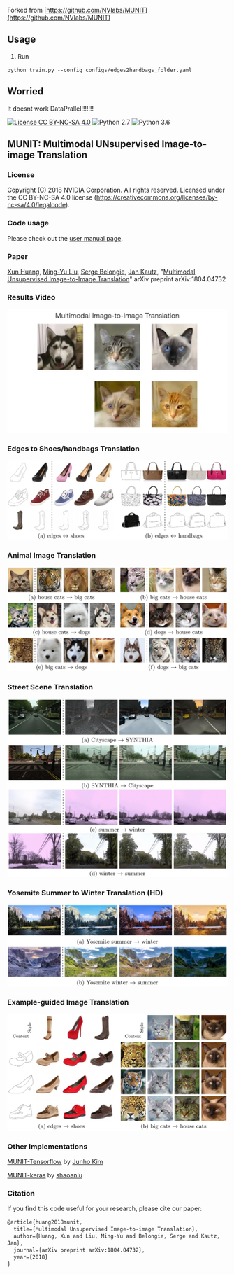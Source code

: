 Forked from [https://github.com/NVlabs/MUNIT](https://github.com/NVlabs/MUNIT)

## Usage

1. Run
```
python train.py --config configs/edges2handbags_folder.yaml
```

## Worried
It doesnt work DataPrallel!!!!!!!



[![License CC BY-NC-SA 4.0](https://img.shields.io/badge/license-CC4.0-blue.svg)](https://raw.githubusercontent.com/NVIDIA/FastPhotoStyle/master/LICENSE.md)
![Python 2.7](https://img.shields.io/badge/python-2.7-green.svg)
![Python 3.6](https://img.shields.io/badge/python-3.6-green.svg)
## MUNIT: Multimodal UNsupervised Image-to-image Translation

### License

Copyright (C) 2018 NVIDIA Corporation.  All rights reserved.
Licensed under the CC BY-NC-SA 4.0 license (https://creativecommons.org/licenses/by-nc-sa/4.0/legalcode). 

### Code usage

Please check out the [user manual page](USAGE.md).

### Paper

[Xun Huang](http://www.cs.cornell.edu/~xhuang/), [Ming-Yu Liu](http://mingyuliu.net/), [Serge Belongie](https://vision.cornell.edu/se3/people/serge-belongie/), [Jan Kautz](http://jankautz.com/), "[Multimodal Unsupervised Image-to-Image Translation](https://arxiv.org/abs/1804.04732)" arXiv preprint arXiv:1804.04732

### Results Video
[![](results/video.jpg)](https://youtu.be/ab64TWzWn40)

### Edges to Shoes/handbags Translation

![](results/edges2shoes_handbags.jpg)

### Animal Image Translation

![](results/animal.jpg)

### Street Scene Translation

![](results/street.jpg)

### Yosemite Summer to Winter Translation (HD)

![](results/summer2winter_yosemite.jpg)

### Example-guided Image Translation

![](results/example_guided.jpg)

### Other Implementations

[MUNIT-Tensorflow](https://github.com/taki0112/MUNIT-Tensorflow) by [Junho Kim](https://github.com/taki0112)

[MUNIT-keras](https://github.com/shaoanlu/MUNIT-keras) by [shaoanlu](https://github.com/shaoanlu)

### Citation

If you find this code useful for your research, please cite our paper:

```
@article{huang2018munit,
  title={Multimodal Unsupervised Image-to-image Translation},
  author={Huang, Xun and Liu, Ming-Yu and Belongie, Serge and Kautz, Jan},
  journal={arXiv preprint arXiv:1804.04732},
  year={2018}
}
```


